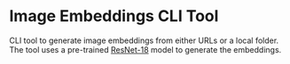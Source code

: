 # Image Embeddings CLI Tool

CLI tool to generate image embeddings from either URLs or a local folder. The tool uses a pre-trained [ResNet-18](https://pytorch.org/hub/pytorch_vision_resnet/) model to generate the embeddings. 